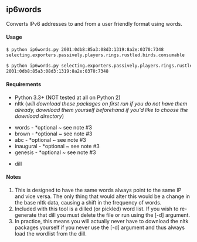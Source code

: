 ## ip6words

Converts IPv6 addresses to and from a user friendly format using words.

#### Usage

```bash
$ python ip6words.py 2001:0db8:85a3:08d3:1319:8a2e:0370:7348
selecting.exporters.passively.players.rings.rustled.birds.consumable

$ python ip6words.py selecting.exporters.passively.players.rings.rustled.birds.consumable
2001:0db8:85a3:08d3:1319:8a2e:0370:7348
```

#### Requirements

- Python 3.3+ (NOT tested at all on Python 2)
- nltk (*will download these packages on first run if you do not have them already, download them yourself beforehand if you'd like to choose the download directory*)
 + words - \*optional ~ see note #3
 + brown - \*optional ~ see note #3
 + abc - \*optional ~ see note #3
 + inaugural - \*optional ~ see note #3
 + genesis - \*optional ~ see note #3
- dill


#### Notes

1. This is designed to have the same words always point to the same IP and vice versa. The only thing that
would alter this would be a change in the base nltk data, causing a shift in the frequency of words.
2. Included with this tool is a dilled (or pickled) word list. If you wish to re-generate that dill you
must delete the file or run using the \[-d] argument.
3. In practice, this means you will actually never have to download the nltk packages yourself if you never
use the \[-d] argument and thus always load the wordlist from the dill.